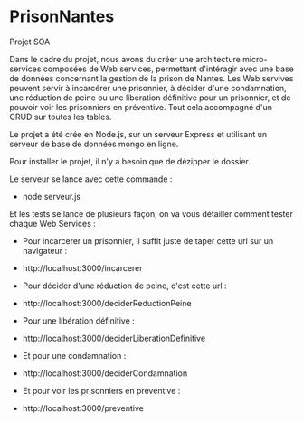 # PrisonNantes
Projet SOA

Dans le cadre du projet, nous avons du créer une architecture micro-services composées de Web services, permettant d'intéragir avec une base de données concernant la gestion de la prison de Nantes.
Les Web servives peuvent servir à incarcérer une prisonnier, à décider d'une condamnation, une réduction de peine ou une libération définitive pour un prisonnier, et de pouvoir voir les prisonniers en préventive. Tout cela accompagné d'un CRUD sur toutes les tables.

Le projet a été crée en Node.js, sur un serveur Express et utilisant un serveur de base de données mongo en ligne.

Pour installer le projet, il n'y a besoin que de dézipper le dossier.

Le serveur se lance avec cette commande :
- node serveur.js

Et les tests se lance de plusieurs façon, on va vous détailler comment tester chaque Web Services :
* Pour incarcerer un prisonnier, il suffit juste de taper cette url sur un navigateur :
- http://localhost:3000/incarcerer

* Pour décider d'une réduction de peine, c'est cette url :
- http://localhost:3000/deciderReductionPeine

* Pour une libération définitive :
- http://localhost:3000/deciderLiberationDefinitive

* Et pour une condamnation :
- http://localhost:3000/deciderCondamnation

* Et pour voir les prisonniers en préventive :
- http://localhost:3000/preventive
